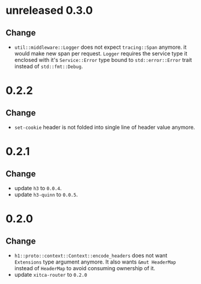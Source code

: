 # unreleased 0.3.0
## Change
- `util::middleware::Logger` does not expect `tracing::Span` anymore. it would make new span per request. `Logger` requires the service type it enclosed with it's `Service::Error` type bound to `std::error::Error` trait instead of `std::fmt::Debug`.

# 0.2.2
## Change
- `set-cookie` header is not folded into single line of header value anymore.

# 0.2.1
## Change
- update `h3` to `0.0.4`.
- update `h3-quinn` to `0.0.5`.

# 0.2.0
## Change
- `h1::proto::context::Context::encode_headers` does not want `Extensions` type argument anymore. It also wants `&mut HeaderMap` instead of `HeaderMap` to avoid consuming ownership of it.
- update `xitca-router` to `0.2.0`
